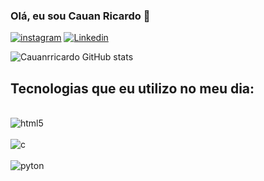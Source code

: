 
### Olá, eu sou Cauan Ricardo 🤙

[![instagram](https://img.shields.io/badge/Instagram-E4405F?style=for-the-badge&logo=instagram&logoColor=white)](https://www.instagram.com/cauanrricardo/?igshid=MzRlODBiNWFlZA%3D%3D)
[![Linkedin](https://img.shields.io/badge/LinkedIn-0077B5?style=for-the-badge&logo=linkedin&logoColor=white)](https://www.linkedin.com/in/cauan-ricardo-ribeiro-2b1340223/)

![Cauanrricardo GitHub stats](https://github-readme-stats.vercel.app/api?username=cauanrricardo&show_icons=true&theme=radical)

## Tecnologias que eu utilizo no meu dia:

<div = style = "display: inline_block"><br/>
<img align = "center" alt = "html5"src ="https://img.shields.io/badge/HTML5-E34F26?style=for-the-badge&logo=html5&logoColor=white"/>
</div>

<div = style = "display: inline_block"><br/>
<img align = "center" alt = "c"src ="https://img.shields.io/badge/C-00599C?style=for-the-badge&logo=c&logoColor=white"/>
</div>

<div = style = "display: inline_block"><br/>
<img align = "center" alt = "pyton"src ="https://img.shields.io/badge/Python-14354C?style=for-the-badge&logo=python&logoColor=whitee"/>
</div>
